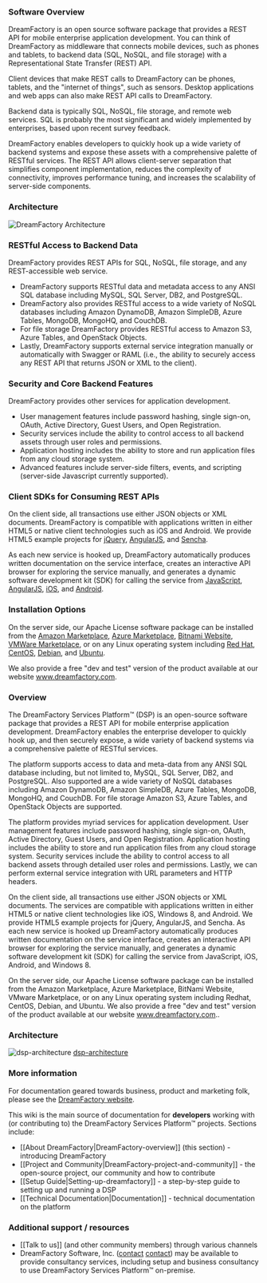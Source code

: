 ### Software Overview

DreamFactory is an open source software package that provides a REST API for mobile enterprise application development. You can think of DreamFactory as middleware that connects mobile devices, such as phones and tablets, to backend data (SQL, NoSQL, and file storage) with a Representational State Transfer (REST) API.

Client devices that make REST calls to DreamFactory can be phones, tablets, and the "internet of things", such as sensors. Desktop applications and web apps can also make REST API calls to DreamFactory. 

Backend data is typically SQL, NoSQL, file storage, and remote web services. SQL is probably the most significant and widely implemented by enterprises, based upon recent survey feedback.

DreamFactory enables developers to quickly hook up a wide variety of backend systems and expose these assets with a comprehensive palette of RESTful services. The REST API allows client-server separation that simplifies component implementation, reduces the complexity of connectivity, improves performance tuning, and increases the scalability of server-side components.

### Architecture

![DreamFactory Architecture](/dreamfactorysoftware/dsp-core/wiki/images/dsp-architecture.png)

### RESTful Access to Backend Data

DreamFactory provides REST APIs for SQL, NoSQL, file storage, and any REST-accessible web service.

* DreamFactory supports RESTful data and metadata access to any ANSI SQL database including MySQL, SQL Server, DB2, and PostgreSQL. 
* DreamFactory also provides RESTful access to a wide variety of NoSQL databases including Amazon DynamoDB, Amazon SimpleDB, Azure Tables, MongoDB, MongoHQ, and CouchDB. 
* For file storage DreamFactory provides RESTful access to Amazon S3, Azure Tables, and OpenStack Objects. 
* Lastly, DreamFactory supports external service integration manually or automatically with Swagger or RAML (i.e., the ability to securely access any REST API that returns JSON or XML to the client).

### Security and Core Backend Features

DreamFactory provides other services for application development. 

* User management features include password hashing, single sign-on, OAuth, Active Directory, Guest Users, and Open Registration. 
* Security services include the ability to control access to all backend assets through user roles and permissions. 
* Application hosting includes the ability to store and run application files from any cloud storage system. 
* Advanced features include server-side filters, events, and scripting (server-side Javascript currently supported). 

### Client SDKs for Consuming REST APIs

On the client side, all transactions use either JSON objects or XML documents. DreamFactory is compatible with applications written in either HTML5 or native client technologies such as iOS and Android. We provide HTML5 example projects for [jQuery](http://www.dreamfactory.com/jquery-example), [AngularJS](http://www.dreamfactory.com/angularjs-example), and [Sencha](http://www.dreamfactory.com/sencha-touch-example). 

As each new service is hooked up, DreamFactory automatically produces written documentation on the service interface, creates an interactive API browser for exploring the service manually, and generates a dynamic software development kit (SDK) for calling the service from <a href="https://github.com/dreamfactorysoftware/javascript-sdk">JavaScript</a>, <a href="https://github.com/dreamfactorysoftware/angular-dreamfactory">AngularJS</a>, <a href="https://github.com/dreamfactorysoftware/ios-sdk">iOS</a>, and <a href="https://github.com/dreamfactorysoftware/android-sdk">Android</a>.

### Installation Options

On the server side, our Apache License software package can be installed from the <a href = "https://aws.amazon.com/marketplace/search/results/ref=sp_navgno_search_box?page=1&searchTerms=dreamfactory">Amazon Marketplace</a>, <a href="http://vmdepot.msopentech.com/Vhd/Show?vhdId=34072">Azure Marketplace</a>, <a href="https://bitnami.com/stack/dreamfactory">Bitnami Website</a>, <a href="https://bitnami.com/stack/dreamfactory/virtual-machine#vmware">VMWare Marketplace</a>, or on any Linux operating system including [Red Hat](https://github.com/dfryan/dsp-core/wiki/Manual-for-CentOS), [CentOS](https://github.com/dfryan/dsp-core/wiki/Manual-for-CentOS), [Debian](https://github.com/dfryan/dsp-core/wiki/Manual-for-Ubuntu), and [Ubuntu](https://github.com/dfryan/dsp-core/wiki/Manual-for-Ubuntu). 

We also provide a free "dev and test" version of the product available at our website 
<a href="http://www.dreamfactory.com">www.dreamfactory.com</a>.




### Overview

The DreamFactory Services Platform&trade; (DSP) is an open-source software package that provides a REST API for mobile enterprise application development. DreamFactory enables the enterprise developer to quickly hook up, and then securely expose, a wide variety of backend systems via a comprehensive palette of RESTful services.

The platform supports access to data and meta-data from any ANSI SQL database including, but not limited to, MySQL, SQL Server, DB2, and PostgreSQL. Also supported are a wide variety of NoSQL databases including Amazon DynamoDB, Amazon SimpleDB, Azure Tables, MongoDB, MongoHQ, and CouchDB. For file storage Amazon S3, Azure Tables, and OpenStack Objects are supported.

The platform provides myriad services for application development. User management features include password hashing, single sign-on, OAuth, Active Directory, Guest Users, and Open Registration. Application hosting includes the ability to store and run application files from any cloud storage system. Security services include the ability to control access to all backend assets through detailed user roles and permissions. Lastly, we can perform external service integration with URL parameters and HTTP headers.

On the client side, all transactions use either JSON objects or XML documents. The services are compatible with applications written in either HTML5 or native client technologies like iOS, Windows 8, and Android. We provide HTML5 example projects for jQuery, AngularJS, and Sencha. As each new service is hooked up DreamFactory automatically produces written documentation on the service interface, creates an interactive API browser for exploring the service manually, and generates a dynamic software development kit (SDK) for calling the service from JavaScript, iOS, Android, and Windows 8.

On the server side, our Apache License software package can be installed from the Amazon Marketplace, Azure Marketplace, BitNami Website, VMware Marketplace, or on any Linux operating system including Redhat, CentOS, Debian, and Ubuntu. We also provide a free "dev and test" version of the product available at our website www.dreamfactory.com..

### Architecture

![dsp-architecture] [dsp-architecture]

### More information

For documentation geared towards business, product and marketing folk, please see the [DreamFactory website](http://dreamfactory.com).

This wiki is the main source of documentation for **developers** working with (or contributing to) the DreamFactory Services Platform&trade; projects. Sections include:
* [[About DreamFactory|DreamFactory-overview]] (this section) - introducing DreamFactory
* [[Project and Community|DreamFactory-project-and-community]] - the open-source project, our community and how to contribute
* [[Setup Guide|Setting-up-dreamfactory]] - a step-by-step guide to setting up and running a DSP
* [[Technical Documentation|Documentation]] - technical documentation on the platform

### Additional support / resources

* [[Talk to us]] (and other community members) through various channels
* DreamFactory Software, Inc. ([contact] [contact]) may be available to provide consultancy services, including setup and business consultancy to use DreamFactory Services Platform&trade; on-premise.

[contact]: mailto:support@dreamfactory.com
[dsp-architecture]: /dreamfactorysoftware/dsp-core/wiki/images/dsp-architecture.png

